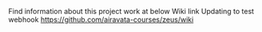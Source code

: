 Find information about this project work at below Wiki link
Updating to test webhook
https://github.com/airavata-courses/zeus/wiki


